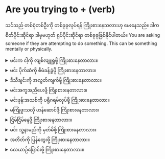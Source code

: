 <h1 class="font-bold"> Are you trying to + (verb)</h1>
<p>
သင်သည် တစ်စုံတစ်ဦးကို တစ်ခုခုလုပ်ရန် ကြိုးစားနေသလားဟု မေးနေသည်။ ဒါက စိတ်ပိုင်းဆိုင်ရာ ဒါမှမဟုတ် ရုပ်ပိုင်းဆိုင်ရာ တစ်ခုခုဖြစ်နိုင်ပါတယ်။
You are asking someone if they are attempting to do something. This can be something mentally or physically.
</p>

<details>
<summary>မင်းက ငါ့ကို လျစ်လျူရှုဖို့ ကြိုးစားနေတာလား။</summary>
"Are you trying to ignore me?"
</details>
<details>
<summary>မင်း ပိုက်ဆံကို စီမံခန့်ခွဲဖို့ ကြိုးစားနေတာလား။</summary>

"Are you trying to manage your money?"
</details>
<details>
<summary>ဒီသီချင်းကို အလွတ်ကျက်ဖို့ ကြိုးစားနေတာလား။</summary>

"Are you trying to memorize that song?"
</details>
<details>
<summary>မင်းအကူအညီပေးဖို့ ကြိုးစားနေတာလား။</summary>

"Are you trying to offer your help?"
</details>
<details>
<summary>မင်းဖုန်းအသစ်ကို ပရိုဂရမ်လုပ်ဖို့ ကြိုးစားနေတာလား။</summary>

"Are you trying to program your new phone?"
</details>
<details>
<summary>မကြုံဖူးသလို ဟန်ဆောင်ဖို့ ကြိုးစားနေတာလား။</summary>

"Are you trying to pretend like it never happened?"
</details>
<details>
<summary>ငြိမ်ငြိမ်နေဖို့ ကြိုးစားနေတာလား။</summary>

"Are you trying to remain calm?"
</details>
<details>
<summary>မင်း သူ့နာမည်ကို မှတ်မိဖို့ ကြိုးစားနေတာလား။</summary>

"Are you trying to remember her name?"
</details>
<details>
<summary>အတိတ်ကို ပြန်တွေးဖို့ ကြိုးစားနေတာလား။</summary>

"Are you trying to reflect on the past?"
</details>
<details>
<summary>လေယာဉ်ပြောင်းဖို့ ကြိုးစားနေတာလား။</summary>

"Are you trying to switch flights?"
</details>